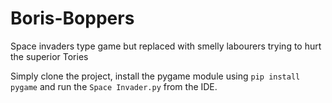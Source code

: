 # Boris-Boppers
Space invaders type game but replaced with smelly labourers trying to hurt the superior Tories

Simply clone the project, install the pygame module using `pip install pygame` and run the `Space Invader.py` from the IDE.
